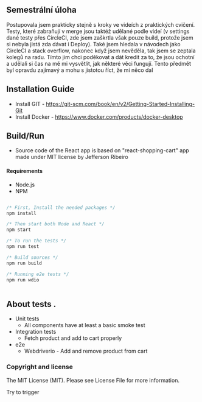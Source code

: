 ## Semestrální úloha

Postupovala jsem prakticky stejně s kroky ve videích z praktických cvičení. Testy, které zabraňují v merge jsou taktéž udělané podle videí (v settings dané testy přes CircleCI, zde jsem zaškrtla však pouze build, protože jsem si nebyla jistá zda dávat i Deploy). Také jsem hledala v návodech jako CircleCI a stack overflow, nakonec když jsem nevěděla, tak jsem se zeptala kolegů na radu. Tímto jim chci poděkovat a dát kredit za to, že jsou ochotní a udělali si čas na mě mi vysvětlit, jak některé věci fungují. Tento předmět byl opravdu zajímavý a mohu s jistotou říct, že mi něco dal


## Installation Guide
- Install GIT - https://git-scm.com/book/en/v2/Getting-Started-Installing-Git
- Install Docker - https://www.docker.com/products/docker-desktop

## Build/Run
- Source code of the React app is based on "react-shopping-cart" app made under MIT license by Jefferson Ribeiro

#### Requirements

- Node.js
- NPM

```javascript

/* First, Install the needed packages */
npm install

/* Then start both Node and React */
npm start

/* To run the tests */
npm run test

/* Build sources */
npm run build

/* Running e2e tests */
npm run wdio



```

## About tests .

- Unit tests
  - All components have at least a basic smoke test
- Integration tests
  - Fetch product and add to cart properly
- e2e
  - Webdriverio - Add and remove product from cart

### Copyright and license

The MIT License (MIT). Please see License File for more information.

Try to trigger
